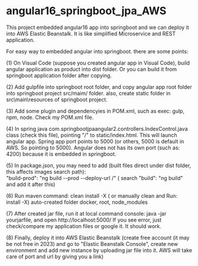 # angular16_springboot_jpa_AWS

This project embedded angular16 app into springboot and we can deploy it into AWS Elastic Beanstalk.
It is like simplified Microservice and REST application.

For easy way to embedded angular into springboot. there are some points:

(1) On Visual Code (suppose you created angular app in Visual Code), build angular application as product into dist folder.
    Or you can build it from springboot application folder after copying.
    
(2) Add gulpfile into springboot root folder, and copy angular app root folder into springboot project src/maim/ folder.
    also, create static folder in src\main\resources of springboot project.
    
(3) Add some plugin and dependencyies in POM.xml, such as exec: gulp, npm, node.  Check my POM.xml file.

(4) In spring java com.springbootjpaangular2.controllers.IndexControl.java class (check this file), 
    pointing "/" to static/index.html. This will launch angular app.
    Spring app port points to 5000 (or others, 5000 is default in AWS. So pointing to 5000). Angular does not 
    has its own port (such as: 4200) because it is embedded in springboot.
    
(5) In package.json, you may need to add (built files direct under dist folder, this affects images search path):   
    "build-prod": "ng build --prod --deploy-url /" ( search "build": "ng build" and add it after this)

(6) Run maven command:  clean install -X  ( or manually clean and Run:  install -X)
    auto-created folder docker, root, node_modules

(7) After created jar file, run it at local command console:   java -jar  yourjarfile, and open http://localhost:5000/
    If you see error, just check/compare my application files or google it. It should work. 

(8) Finally, deploy it into AWS Elastic Beanstalk (create free account (it may be not free in 2023) and go to "Elastic Beanstalk Console", create new environment
    and add new instance by uploading jar file into it. AWS will take care of port and url by giving you a link)
